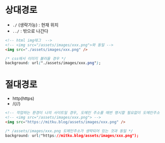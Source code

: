 # 상대경로

- `./` (생략가능) : 현재 위치
- `../` : 밖으로 나간다

```html
<!-- html img태그  -->
<!-- <img src="/assets/images/xxx.png">와 동일 -->
<img src="./assets/images/xxx.png" />
```

```css
/* css에서 이미지 불러올 경우 */
background: url("./assets/images/xxx.png");
```

# 절대경로

- http(https)
- /(//)

```html
<!-- 작업하는 환경이 나의 사이트일 경우, 도메인 주소를 매번 명시할 필요없이 도메인주소 생략할 수 있다.  -->
<!-- <img src="/assets/images/xxx.png"> -->
<img src="https://mitku.blog/assets/images/xxx.png" />
```

```css
/* /assets/images/xxx.png 도메인주소가 생략되어 있는 것과 동일 */
background: url("https://mitku.blog/assets/images/xxx.png");
```
